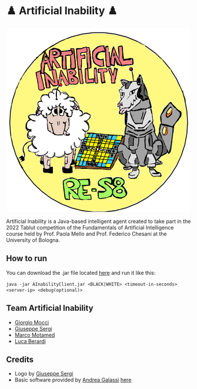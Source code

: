 # :chess_pawn: Artificial Inability :chess_pawn:

<p align="center">
   <img src="Tablut/logo/Logo.PNG" width="500" height="500">
</p>

Artificial Inability is a Java-based intelligent agent created to take part in the 2022 Tablut competition of the Fundamentals of Artificial Intelligence course held by Prof. Paola Mello and Prof. Federico Chesani at the University of Bologna.

## How to run
You can download the .jar file located [here](https://github.com/giorgio-mocci/Tablut2022_Artificial_Inability/tree/main/Tablut/Executables) and run it like this:
```
java -jar AInabilityClient.jar <BLACK|WHITE> <timeout-in-seconds> <server-ip> <debug(optional)>
```

## Team Artificial Inability
- [Giorgio Mocci](https://github.com/giorgio-mocci)
- [Giuseppe Sergi](https://github.com/GiuseppeSergi3)
- [Marco Motamed](https://github.com/MotaMarco)
- [Luca Berardi](https://github.com/LucaBerardi6)

## Credits
- Logo by [Giuseppe Sergi](https://github.com/GiuseppeSergi3)
- Basic software provided by [Andrea Galassi](https://github.com/AGalassi) [here](https://github.com/AGalassi/TablutCompetition)
